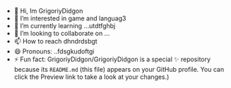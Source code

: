 - 👋 Hi, Im GrigoriyDidgon
- 👀 I’m interested in game and languag3
- 🌱 I’m currently learning ...utdtfghbj
- 💞️ I’m looking to collaborate on ...
- 📫 How to reach dhndrdsbgt
- 😄 Pronouns: ..fdsgkudoftgi
- ⚡ Fun fact:
GrigoriyDidgon/GrigoriyDidgon is a special ✨ repository because its `README.md` (this file) appears on your GitHub profile.
You can click the Preview link to take a look at your changes.)
